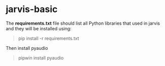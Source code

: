 # jarvis-basic
The **requirements.txt** file should list all Python libraries that used in jarvis and they will be installed using:
>pip install -r requirements.txt

Then install pyaudio
>pipwin install pyaudio
